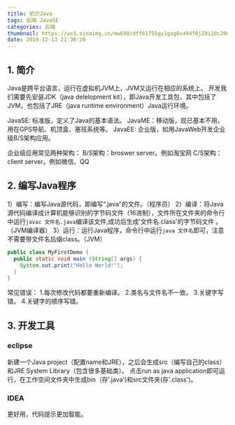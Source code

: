 ```yaml
---
title: 初识Java
tags: 后端 JavaSE
categories: 后端
thumbnail: https://wx3.sinaimg.cn/mw690/dff61755gy1gag0x494f0j20i20c20u2.jpg
date: 2019-12-13 21:30:20
---
```



## 1. 简介
Java是跨平台语言，运行在虚拟机JVM上，JVM又运行在相应的系统上。
开发我们需要先安装JDK（java delelopment kit），即Java开发工具包，其中包括了JVM，也包括了JRE（java runtime environment）Java运行环境。

JavaSE: 标准版，定义了Java的基本语法。
JavaME：移动版，现已基本不用，用在GPS导航、机顶盒、塞班系统等。
JavaEE: 企业版，如用JavaWeb开发企业级B/S架构应用。

<!-- more --> 

企业级应用常见两种架构：
  B/S架构：broswer server。例如淘宝网
  C/S架构：client server。例如微信、QQ

## 2. 编写Java程序
1）编写：编写Java源代码，即编写".java"的文件。（程序员）
2）编译：将Java源代码编译成计算机能够识别的字节码文件（16进制），文件所在文件夹的命令行中运行`javac 文件名.java`编译该文件,成功后生成'文件名.class'的字节码文件 。（JVM编译器）
3）运行：运行Java程序，命令行中运行`java 文件名`即可，注意不需要带文件名后缀class。（JVM）



```java
public class MyFirstDemo {
  public static void main (String[] args) {
    System.out.print("Hello World!");
  }
}
```

常见错误：
1.每次修改代码都要重新编译。
2.类名与文件名不一致。
3.关键字写错。
4.关键字的顺序写错。

## 3. 开发工具
### eclipse
新建一个Java project（配置name和JRE），之后会生成src（编写自己的class）和JRE System Library（包含很多基础类）。
点击run as java application即可运行，在工作空间文件夹中生成bin（存'.java')和src文件夹(存'.class')。

### IDEA
更好用，代码提示更加智能。



